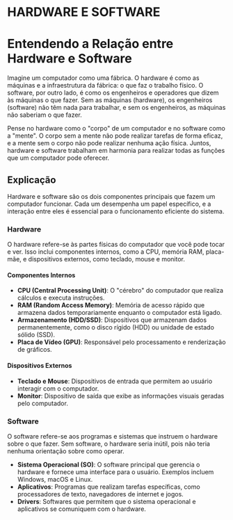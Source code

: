 # HARDWARE E SOFTWARE

# Entendendo a Relação entre Hardware e Software

Imagine um computador como uma fábrica. O hardware é como as máquinas e a infraestrutura da fábrica: o que faz o trabalho físico. O software, por outro lado, é como os engenheiros e operadores que dizem às máquinas o que fazer. Sem as máquinas (hardware), os engenheiros (software) não têm nada para trabalhar, e sem os engenheiros, as máquinas não saberiam o que fazer.

Pense no hardware como o "corpo" de um computador e no software como a "mente". O corpo sem a mente não pode realizar tarefas de forma eficaz, e a mente sem o corpo não pode realizar nenhuma ação física. Juntos, hardware e software trabalham em harmonia para realizar todas as funções que um computador pode oferecer.

## Explicação

Hardware e software são os dois componentes principais que fazem um computador funcionar. Cada um desempenha um papel específico, e a interação entre eles é essencial para o funcionamento eficiente do sistema.

### Hardware

O hardware refere-se às partes físicas do computador que você pode tocar e ver. Isso inclui componentes internos, como a CPU, memória RAM, placa-mãe, e dispositivos externos, como teclado, mouse e monitor.

#### Componentes Internos

- **CPU (Central Processing Unit)**: O "cérebro" do computador que realiza cálculos e executa instruções.
- **RAM (Random Access Memory)**: Memória de acesso rápido que armazena dados temporariamente enquanto o computador está ligado.
- **Armazenamento (HDD/SSD)**: Dispositivos que armazenam dados permanentemente, como o disco rígido (HDD) ou unidade de estado sólido (SSD).
- **Placa de Vídeo (GPU)**: Responsável pelo processamento e renderização de gráficos.

#### Dispositivos Externos

- **Teclado e Mouse**: Dispositivos de entrada que permitem ao usuário interagir com o computador.
- **Monitor**: Dispositivo de saída que exibe as informações visuais geradas pelo computador.

### Software

O software refere-se aos programas e sistemas que instruem o hardware sobre o que fazer. Sem software, o hardware seria inútil, pois não teria nenhuma orientação sobre como operar.

- **Sistema Operacional (SO)**: O software principal que gerencia o hardware e fornece uma interface para o usuário. Exemplos incluem Windows, macOS e Linux.
- **Aplicativos**: Programas que realizam tarefas específicas, como processadores de texto, navegadores de internet e jogos.
- **Drivers**: Softwares que permitem que o sistema operacional e aplicativos se comuniquem com o hardware.


  
